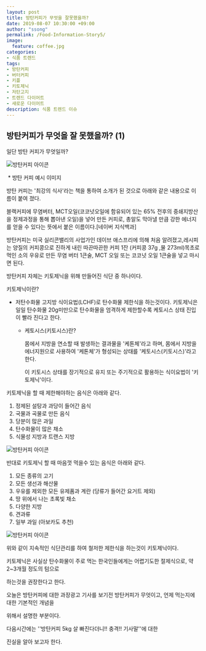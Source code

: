 ```yaml
---
layout: post
title: 방탄커피가 무엇을 잘못했을까?
date: 2019-08-07 10:30:00 +09:00
author: "ssong"
permalink: /Food-Information-Story5/
image:
  feature: coffee.jpg
categories:
- 식품 트렌드
tags:
- 방탄커피
- 버터커피
- 키플
- 키토제닉
- 저탄고지
- 트렌드 다이어트
- 새로운 다이어트
description: 식품 트렌드 이슈
---
```


##  방탄커피가 무엇을 잘 못했을까? (1) 

 일단 방탄 커피가 무엇일까?

![방탄커피 아이콘](https://lh3.googleusercontent.com/uMNQcz1AR7XnqQZcBvo7nfCdPv-_xzbY7dpngh1ALtYoKOTazzkS_uO2WaYSJW9HhntlTAxFNvkO6JDILRXmciQ4v-cElpUn0vYUarAEIqeZWu6TUPNypA5aYCuTDbiAEFlVIJkRTvFKuq2yz8pWH4jlpfqIZ-C6ZcdwbJA-WoGxQ7yjp2-KBGEeAVzTtuRNrdMJs2FmnIiVZMkgWXbh1-u8fUoRS2UqyBzHuQTm48t_psED-Y4c8gPqAxxKhSsPFojWKXfCFKjrJLWz98xnROvgI50_EIRfN4wu8IHojwJ1Ioe8YCg2rD8r0qerKGZfCgUiteG8o-fcI1bdgByIAqQ64oylVVXV5NYTqNo4GVfLouSa_iWq5K0sWOmnuR_UG1cQP9OagW4qMgP1Dz8C8xqUceTOn9FRmDKriqOIHB5LCf00y-8pslsqsynUVv4GTBqjsNjvQ9YNiOeg8_r3XnpgHXrhtAbGOtWkuLAGOzGTcYPm_3_hm77mtx5k5PSU3J-juZmyTgWG1bW15DViBKWKRqrw-vSAE-n4P5uzt8xZncHsSHDHd71BsrBKZV1MgubZoJtQjPReRll6ujOquhyMIa0N0tSBvd3N1ks-Td1a3k-ugwi47wfFAmOjY2wSmfcCxp3gqbOclIXiqfnuUJLPCsjA8Q=w330-h220-no)

​                                                         * 방탄 커피 예시 이미지 

  방탄 커피는 '최강의 식사'라는 책을 통하여 소개가 된 것으로 아래와 같은 내용으로 이름이 붙여 졌다. 

블랙커피에 무염버터, MCT오일(코코넛오일에 함유되어 있는 65% 전후의 중쇄지방산을 정제과정을 통해 뽑아낸    오일)을 넣어 만든 커피로, 총알도 막아낼 만큼 강한 에너지를 얻을 수 있다는 뜻에서 붙은 이름이다.[네이버 지식백과]  

 방탄커피는 미국 실리콘밸리의 사업가인 데이브 애스프리에 의해 처음 알려졌고,레시피는 양질의 커피콩으로 진하게 내린 따끈따끈한 커피 1잔 (커피콩 37g ,물 273ml)목초로 먹인 소의 우유로 만든 무염 버터 1큰술, MCT 오일 또는 코코넛 오일 1큰술을 넣고 마시면 된다. 

방탄커피 자체는 키토제닉을 위해 만들어진 식단 중 하나이다. 

키토제닉이란? 

- 저탄수화물 고지방 식이요법(LCHF)로 탄수화물 제한식을 하는것이다. 키토제닉은 일일 탄수화물 20g미만으로 탄수화물을 엄격하게 제한할수록 케토시스 상태 진입이 빨라 진다고 한다. 

   *  케토시스(키토시스)란? 

      몸에서 지방을 연소할 때 발생하는 결과물을 '케톤체'라고 하며, 몸에서 지방을 에너지원으로 사용하여 '케톤체'가 형성되는 상태를 '케토시스(키토시스)'라고 한다.

      이 키토시스 상태를 장기적으로 유지 또는 주기적으로 활용하는 식이요법이 '키토제닉'이다.



키토제닉을 할 때 제한해야하는 음식은 아래와 같다.

1. 정제된 설탕과 과당이 들어간 음식
2. 국물과 곡물로 만든 음식
3. 당분이 많은 과일
4. 탄수화물이 많은 채소
5. 식물성 지방과 트랜스 지방

  ![방탄커피 아이콘](https://lh3.googleusercontent.com/nlcC5Mz0k3Zl1LUASotbN7WDd1kbYLNSmo1t3mvnVYZX4GtAoI6agO7bKmFY9tjQBUFgw98a3-3bo_bhXK-K-44WEw2uPmnF87pgvDQf7fE7_fMotFZTfKEGcN3pin5AqzjQOLmPhhtkRXmWBwYWCOgFr8gJW0mbdRhRUqoFd13mMnY8TN36skV0UyqPnorVAEW01oL0Ff15QHAXiVPKjz4kzrnIRb-pNA5xtIsuneocggJXA6z0Cx6ktsLlsGzrP4jjojlAsvwT0wILHibRN92wPWHkj-udOYTBzlmgtffC5xDC8GIGTB1ctXOnfZOil2kw4CHJqn03vVKfQKbuOhLIh6cx9mRZ6gTZTdN4CwYQDZ272w9ZyYIyiAKvymXREqRipiO_tTzgPLG3_CZR0Q0OuQ0qSx_Oej7-TjLbNxnUTsnRqCNP3PreQRa0pc4z8TIfdHzBjRBJfdqusxIWbW_EZG53FROEsGHhXBaT0xpqNoNJfF4AYODm7XcuERs4YQq1nWsWZBBpjtvo-sFPIRAnt_ts5fKlVnlaxzPcZZDFxCoRzB2z2qoohUwD3nJe9zU_wOWVnX35IU2gZl1aoVnVQpK5n_Lm2zhwPSVrIpdYW37SP188P-3WvDHFDJft95OgWQZTPPOcX7YK3Q31gDwsk2bg_g=w640-h426-no)



반대로 키토제닉 할 때 마음껏 먹을수 있는 음식은 아래와 같다. 

1. 모든 종류의 고기 
2. 모든 생선과 해산물
3. 우유를 제외한 모든 유제품과 계란 (당류가 들어간 요거트 제외)
4. 땅 위에서 나는 초록빛 채소
5. 다양한 지방
6. 견과류
7. 일부 과일 (아보카도 추천)

![방탄커피 아이콘](https://lh3.googleusercontent.com/OEkWLgY5g_gphfFvSUaeDDu7M_Lc-R6fusVzPvFBSvt4I-fsanBH0w2JZvPg00h9W3aTtC3yenkkXTMJulpTTUlUve_9srQz1fah8WiJRpMcEGhPhtV7Vcl7JJTIEsQ1edrC7eGRvo2IyGwrhVZuXfirrR4wDCzYZgZuNR6vM1TZ3xvuxp7WIhY2CM3qR52bNB4ruCTeH1HWW9IMYmvnnLgvtVspBbcPsJ-gcaTlSsECu-klttDkgzKlQuXNfLBlJF5NXuH4m19k8MOWPAgVVSJ63pqQfVPNhhB-_ZrQxGtPy017nql0u9MrUv-aafbQBPi9KltN4mOXmad9UhFvBd1WHGMOscvqtgDGMzl6gQz_-NWbYfsLzl3NQDPeTa5JXbvqRcXBjVF-oE4W8TqQasBBk9qIj3FRsVOV0SehWW7guc84mXDveB7D-shPK0yVPHI7kckve-3VjRUhpoGQZPMuCd8gEU2Mn8-pHGsOcvP-KPascPNSC4v7gCTnd7zEgYXX1ogFsdDhGBxAvRGqgjA3yCzIQwHm_x0CRCT5XlKT2mDy6DaDzhkbQFlPPoiqgzIIiekoGzzp181onvNm1VH_DnK563zk4XHTCwQtDQwNItNBOgEklT5JTUDlweRxOJ2H_BcOi0tehXnAWzTwSDHl7h-tXw=w640-h426-no)



위와 같이 지속적인 식단관리를 하여 철저한 제한식을 하는것이 키토제닉이다. 

키토제닉은 사실상 탄수화물이 주로 먹는 한국인들에게는 어렵기도한 절제식으로, 약 2~3개월 정도의 텀으로

하는것을 권장한다고 한다. 

오늘은 방탄커피에 대한 과장광고 기사를 보기전 방탄커피가 무엇이고, 언제 먹는지에 대한 기본적인 개념을 

위해서 설명한 부분이다. 



다음시간에는 ''방탄커피 5kg 살 빠진다더니!! 충격!! 기사말''에 대한 

진실을 알아 보고자 한다. 

